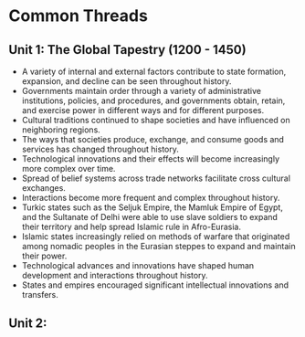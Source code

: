 # Common Threads

## Unit 1: The Global Tapestry (1200 - 1450)

- A variety of internal and external factors contribute to state formation, expansion, and decline can be seen throughout history.
- Governments maintain order through a variety of administrative institutions, policies, and procedures, and governments obtain, retain, and exercise power in different ways and for different purposes.
- Cultural traditions continued to shape societies and have influenced on neighboring regions.
- The ways that societies produce, exchange, and consume goods and services has changed throughout history.
- Technological innovations and their effects will become increasingly more complex over time.
- Spread of belief systems across trade networks facilitate cross cultural exchanges.
- Interactions become more frequent and complex throughout history.
- Turkic states such as the Seljuk Empire, the Mamluk Empire of Egypt, and the Sultanate of Delhi were able to use slave soldiers to expand their territory and help spread Islamic rule in Afro-Eurasia.
- Islamic states increasingly relied on methods of warfare that originated among nomadic peoples in the Eurasian steppes to expand and maintain their power.
- Technological advances and innovations have shaped human development and interactions throughout history.
- States and empires encouraged significant intellectual innovations and transfers.

## Unit 2:
